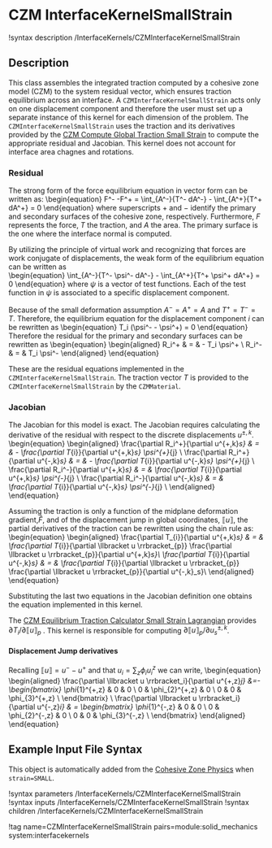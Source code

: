 # CZM InterfaceKernelSmallStrain

!syntax description /InterfaceKernels/CZMInterfaceKernelSmallStrain

## Description

This class assembles the integrated traction computed by a cohesive zone model (CZM) to the system residual vector, which ensures traction equilibrium across an interface. A `CZMInterfaceKernelSmallStrain` acts only on one displacement component and therefore the user must set up a separate instance of this kernel for each dimension of the problem.
The `CZMInterfaceKernelSmallStrain` uses the traction and its derivatives provided by the [CZM Compute Global Traction Small Strain](CZMComputeGlobalTractionSmallStrain.md) to compute the appropriate residual and Jacobian.
This kernel does not account for interface area chagnes and rotations.
### Residual

The strong form of the force equilibrium equation in vector form can be written as:
\begin{equation}
  F^- -F^+ = \int_{A^-}{T^- dA^-} - \int_{A^+}{T^+ dA^+} = 0
\end{equation}
where superscripts $+$ and $-$ identify the primary and secondary surfaces of the cohesive zone, respectively. Furthermore, $F$ represents the force, $T$ the traction, and $A$ the area.
The primary surface is the one where the interface normal is computed.

By utilizing the principle of virtual work and recognizing that forces are work conjugate of displacements, the weak form of the equilibrium equation can be written as  
\begin{equation}
  \int_{A^-}{T^- \psi^- dA^-}  - \int_{A^+}{T^+ \psi^+ dA^+} = 0
\end{equation}
where $\psi$ is a vector of test functions. Each of the test function in $\psi$ is associated to a specific displacement component.

Because of the small deformation assumption $A^-=A^+=A$ and $T^+=T^-=T$. Therefore, the equilibrium equation for the displacement component $i$ can be rewritten as
\begin{equation}
  T_i (\psi^- - \psi^+) = 0
\end{equation}
Therefore the residual for the primary and secondary surfaces can be rewritten as
\begin{equation}
\begin{aligned}
  R_i^+ & = & - T_i \psi^+ \\
  R_i^- & = & T_i \psi^-
\end{aligned}
\end{equation}

These are the residual equations implemented in the `CZMInterfaceKernelSmallStrain`.
The traction vector $T$ is provided to the `CZMInterfaceKernelSmallStrain` by the `CZMMaterial`.

### Jacobian

The Jacobian for this model is exact.
The Jacobian requires calculating the derivative of the residual with respect to the discrete displacements $u^{\pm,k}$.
\begin{equation}
\begin{aligned}
  \frac{\partial R_i^+}{\partial u^{+,k}_s} & = & - \frac{\partial  T_{i}}{\partial u^{+,k}_s} \psi^{+}_{j} \\
  \frac{\partial R_i^+}{\partial u^{-,k}_s} & = & - \frac{\partial  T_{i}}{\partial u^{-,k}_s} \psi^{+}_{j} \\
  \frac{\partial R_i^-}{\partial u^{+,k}_s} & = &  \frac{\partial  T_{i}}{\partial u^{+,k}_s} \psi^{-}_{j} \\
  \frac{\partial R_i^-}{\partial u^{-,k}_s} & = &  \frac{\partial  T_{i}}{\partial u^{-,k}_s} \psi^{-}_{j} \\
\end{aligned}
\end{equation}

Assuming the traction is only a function of the midplane deformation gradient,$\hat{F}$, and of the displacement jump in global coordinates,  $\llbracket u \rrbracket$, the partial derivatives of the traction can be rewritten using the chain rule as:
\begin{equation}
\begin{aligned}
  \frac{\partial  T_{i}}{\partial u^{+,k}_s} & = & \frac{\partial  T_{i}}{\partial \llbracket u \rrbracket_{p}} \frac{\partial \llbracket u \rrbracket_{p}}{\partial u^{+,k}_s}\\
  \frac{\partial  T_{i}}{\partial u^{-,k}_s} & = & \frac{\partial  T_{i}}{\partial \llbracket u \rrbracket_{p}} \frac{\partial \llbracket u \rrbracket_{p}}{\partial u^{-,k}_s}\\
\end{aligned}
\end{equation}

Substituting the last two equations in the Jacobian definition one obtains the equation implemented in this kernel.

The [CZM Equilibrium Traction Calculator Small Strain Lagrangian](CZMComputeGlobalTractionSmallStrain.md) provides $\partial  T_{i} / \partial \llbracket u \rrbracket_{p}$ . This kernel is responsible for computing $\partial  \llbracket u \rrbracket_{p} / \partial  u^{\pm,k}_{s}$.

#### Displacement Jump derivatives

Recalling $\llbracket u \rrbracket = u^{-} - u^{+}$ and that $u_i =\sum_z \phi_{i} u^z_i$ we can write,
\begin{equation}
\begin{aligned}
\frac{\partial \llbracket u \rrbracket_i}{\partial u^{+,z}_j} &=-
\begin{bmatrix} \phi_{1}^{+,z} & 0 & 0 \\ 0 & \phi_{2}^{+,z} & 0 \\ 0 & 0 & \phi_{3}^{+,z} \\  \end{bmatrix} \\
\frac{\partial \llbracket u \rrbracket_i}{\partial u^{-,z}_i} & =
\begin{bmatrix} \phi_{1}^{-,z} & 0 & 0 \\ 0 & \phi_{2}^{-,z} & 0 \\ 0 & 0 & \phi_{3}^{-,z} \\  \end{bmatrix}
\end{aligned}
\end{equation}

## Example Input File Syntax

This object is automatically added from the [Cohesive Zone Physics](CohesiveZone/index.md) when `strain=SMALL`.

!syntax parameters /InterfaceKernels/CZMInterfaceKernelSmallStrain
!syntax inputs /InterfaceKernels/CZMInterfaceKernelSmallStrain
!syntax children /InterfaceKernels/CZMInterfaceKernelSmallStrain

!tag name=CZMInterfaceKernelSmallStrain pairs=module:solid_mechanics system:interfacekernels
